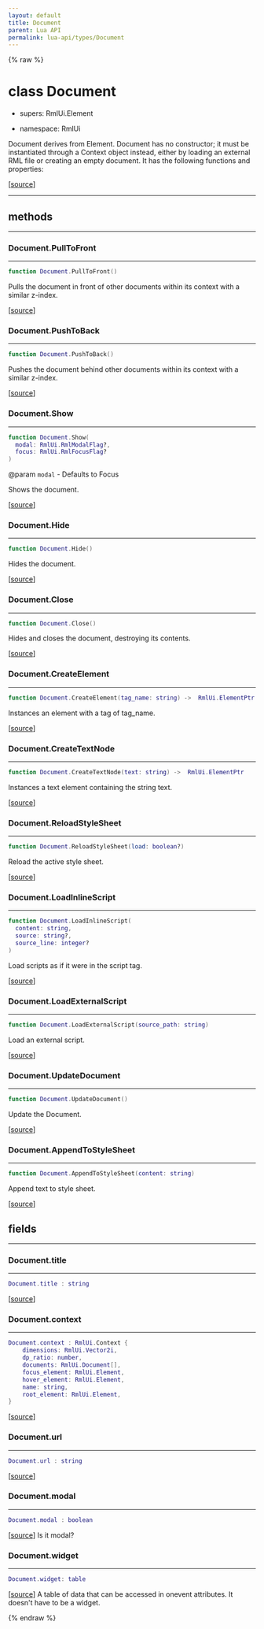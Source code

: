 ```yaml
---
layout: default
title: Document
parent: Lua API
permalink: lua-api/types/Document
---
```


{% raw %}

# class Document


- supers: RmlUi.Element


- namespace: RmlUi



Document derives from Element. Document has no constructor; it must be instantiated through a Context object instead, either by loading an external RML file or creating an empty document. It has the following functions and properties:

[<a href="https://github.com/beyond-all-reason/RecoilEngine/blob/b29554ca8a91605fa235eafe60ad740783359665/rts/Rml/SolLua/bind/Document.cpp#L132-L135" target="_blank">source</a>]







---

## methods
---

### Document.PullToFront
---
```lua
function Document.PullToFront()
```





Pulls the document in front of other documents within its context with a similar z-index.

[<a href="https://github.com/beyond-all-reason/RecoilEngine/blob/b29554ca8a91605fa235eafe60ad740783359665/rts/Rml/SolLua/bind/Document.cpp#L139-L142" target="_blank">source</a>]








### Document.PushToBack
---
```lua
function Document.PushToBack()
```





Pushes the document behind other documents within its context with a similar z-index.

[<a href="https://github.com/beyond-all-reason/RecoilEngine/blob/b29554ca8a91605fa235eafe60ad740783359665/rts/Rml/SolLua/bind/Document.cpp#L144-L147" target="_blank">source</a>]








### Document.Show
---
```lua
function Document.Show(
  modal: RmlUi.RmlModalFlag?,
  focus: RmlUi.RmlFocusFlag?
)
```
@param `modal` - Defaults to Focus






Shows the document.

[<a href="https://github.com/beyond-all-reason/RecoilEngine/blob/b29554ca8a91605fa235eafe60ad740783359665/rts/Rml/SolLua/bind/Document.cpp#L149-L154" target="_blank">source</a>]








### Document.Hide
---
```lua
function Document.Hide()
```





Hides the document.

[<a href="https://github.com/beyond-all-reason/RecoilEngine/blob/b29554ca8a91605fa235eafe60ad740783359665/rts/Rml/SolLua/bind/Document.cpp#L156-L159" target="_blank">source</a>]








### Document.Close
---
```lua
function Document.Close()
```





Hides and closes the document, destroying its contents.

[<a href="https://github.com/beyond-all-reason/RecoilEngine/blob/b29554ca8a91605fa235eafe60ad740783359665/rts/Rml/SolLua/bind/Document.cpp#L161-L164" target="_blank">source</a>]








### Document.CreateElement
---
```lua
function Document.CreateElement(tag_name: string) ->  RmlUi.ElementPtr
```





Instances an element with a tag of tag_name.

[<a href="https://github.com/beyond-all-reason/RecoilEngine/blob/b29554ca8a91605fa235eafe60ad740783359665/rts/Rml/SolLua/bind/Document.cpp#L166-L171" target="_blank">source</a>]








### Document.CreateTextNode
---
```lua
function Document.CreateTextNode(text: string) ->  RmlUi.ElementPtr
```





Instances a text element containing the string text.

[<a href="https://github.com/beyond-all-reason/RecoilEngine/blob/b29554ca8a91605fa235eafe60ad740783359665/rts/Rml/SolLua/bind/Document.cpp#L173-L178" target="_blank">source</a>]








### Document.ReloadStyleSheet
---
```lua
function Document.ReloadStyleSheet(load: boolean?)
```





Reload the active style sheet.

[<a href="https://github.com/beyond-all-reason/RecoilEngine/blob/b29554ca8a91605fa235eafe60ad740783359665/rts/Rml/SolLua/bind/Document.cpp#L181-L185" target="_blank">source</a>]








### Document.LoadInlineScript
---
```lua
function Document.LoadInlineScript(
  content: string,
  source: string?,
  source_line: integer?
)
```





Load scripts as if it were in the script tag.

[<a href="https://github.com/beyond-all-reason/RecoilEngine/blob/b29554ca8a91605fa235eafe60ad740783359665/rts/Rml/SolLua/bind/Document.cpp#L187-L193" target="_blank">source</a>]








### Document.LoadExternalScript
---
```lua
function Document.LoadExternalScript(source_path: string)
```





Load an external script.

[<a href="https://github.com/beyond-all-reason/RecoilEngine/blob/b29554ca8a91605fa235eafe60ad740783359665/rts/Rml/SolLua/bind/Document.cpp#L195-L199" target="_blank">source</a>]








### Document.UpdateDocument
---
```lua
function Document.UpdateDocument()
```





Update the Document.

[<a href="https://github.com/beyond-all-reason/RecoilEngine/blob/b29554ca8a91605fa235eafe60ad740783359665/rts/Rml/SolLua/bind/Document.cpp#L201-L204" target="_blank">source</a>]








### Document.AppendToStyleSheet
---
```lua
function Document.AppendToStyleSheet(content: string)
```





Append text to style sheet.

[<a href="https://github.com/beyond-all-reason/RecoilEngine/blob/b29554ca8a91605fa235eafe60ad740783359665/rts/Rml/SolLua/bind/Document.cpp#L206-L210" target="_blank">source</a>]











## fields
---

### Document.title
---
```lua
Document.title : string
```



[<a href="https://github.com/beyond-all-reason/RecoilEngine/blob/b29554ca8a91605fa235eafe60ad740783359665/rts/Rml/SolLua/bind/Document.cpp#L214-L214" target="_blank">source</a>]








### Document.context
---
```lua
Document.context : RmlUi.Context {
    dimensions: RmlUi.Vector2i,
    dp_ratio: number,
    documents: RmlUi.Document[],
    focus_element: RmlUi.Element,
    hover_element: RmlUi.Element,
    name: string,
    root_element: RmlUi.Element,
}
```



[<a href="https://github.com/beyond-all-reason/RecoilEngine/blob/b29554ca8a91605fa235eafe60ad740783359665/rts/Rml/SolLua/bind/Document.cpp#L218-L218" target="_blank">source</a>]








### Document.url
---
```lua
Document.url : string
```



[<a href="https://github.com/beyond-all-reason/RecoilEngine/blob/b29554ca8a91605fa235eafe60ad740783359665/rts/Rml/SolLua/bind/Document.cpp#L221-L221" target="_blank">source</a>]








### Document.modal
---
```lua
Document.modal : boolean
```



[<a href="https://github.com/beyond-all-reason/RecoilEngine/blob/b29554ca8a91605fa235eafe60ad740783359665/rts/Rml/SolLua/bind/Document.cpp#L223-L223" target="_blank">source</a>]
Is it modal?








### Document.widget
---
```lua
Document.widget: table
```



[<a href="https://github.com/beyond-all-reason/RecoilEngine/blob/b29554ca8a91605fa235eafe60ad740783359665/rts/Rml/SolLua/bind/Document.cpp#L225-L225" target="_blank">source</a>]
A table of data that can be accessed in onevent attributes. It doesn't have to be a widget.










{% endraw %}